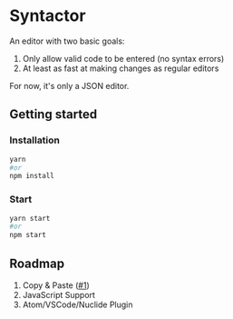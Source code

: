 # Syntactor

An editor with two basic goals:
1. Only allow valid code to be entered (no syntax errors)
2. At least as fast at making changes as regular editors

For now, it's only a JSON editor.

## Getting started

### Installation

```bash
yarn
#or
npm install
```

### Start

```bash
yarn start
#or
npm start
```

## Roadmap

1. Copy & Paste ([#1](../../issues/1))
2. JavaScript Support
3. Atom/VSCode/Nuclide Plugin

